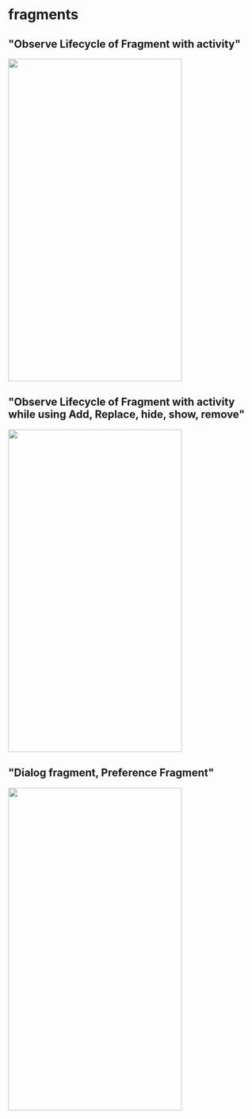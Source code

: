 # fragments


 
<p align="center">
  <h2>"Observe Lifecycle of Fragment with activity"</h2>
   <img src="https://user-images.githubusercontent.com/42887995/135567226-05f47bf3-64a6-4f88-b75e-7c6dfc1233a9.gif" width="350" height="650"/>
    <h2>"Observe Lifecycle of Fragment with activity while using Add, Replace, hide, show, remove"</h2>
  <img src="https://user-images.githubusercontent.com/42887995/135567236-30adc291-c7a1-4738-adf9-3c1e3e461f1f.gif" width="350" height="650"/>
   <h2>"Dialog fragment, Preference Fragment"</h2>
 <img src="https://user-images.githubusercontent.com/42887995/135568664-022cc479-2f99-49dd-8975-8f9b3d5a401b.gif" width="350" height="650"/>
</p>
